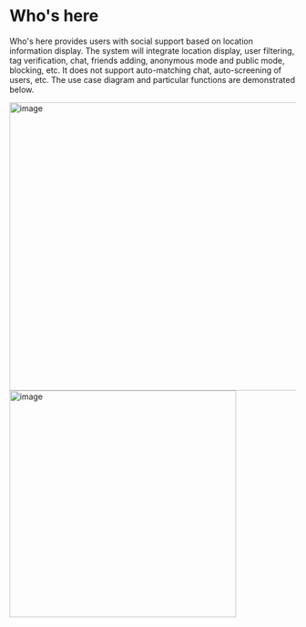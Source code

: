 # Who's here

Who's here provides users with social support based on location information display. The system will integrate location display, user filtering, tag verification, chat, friends adding, anonymous mode and public mode, blocking, etc. It does not support auto-matching chat, auto-screening of users, etc. The use case diagram and particular functions are demonstrated below.


<img width="506" alt="image" src="https://github.com/sophiefeifeifeiya/who-is-here/assets/75290925/ccf19a88-8fcc-44b4-b07c-f7a1bafe7e73">

<img width="398" alt="image" src="https://github.com/sophiefeifeifeiya/who-is-here/assets/75290925/cdd950a3-d4e2-4506-b0a6-066a258d79cf">
